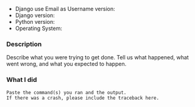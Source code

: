 * Django use Email as Username version:
* Django version:
* Python version:
* Operating System:

### Description

Describe what you were trying to get done.
Tell us what happened, what went wrong, and what you expected to happen.

### What I did

```
Paste the command(s) you ran and the output.
If there was a crash, please include the traceback here.
```
